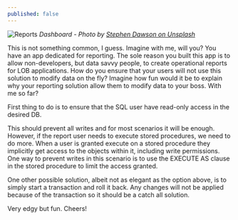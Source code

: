 ```yaml
---
published: false
---
```

![Reports]({{site.baseurl}}/images/posts/dashboard.jpg)
*Dashboard - Photo by [Stephen Dawson on Unsplash](https://unsplash.com/photos/qwtCeJ5cLYs)*

This is not something common, I guess. Imagine with me, will you? You have an app dedicated for reporting. The sole reason you built this app is to allow non-developers, but data savvy people, to create operational reports for LOB applications. How do you ensure that your users will not use this solution to modify data on the fly? Imagine how fun would it be to explain why your reporting solution allow them to modify data to your boss. With me so far?

First thing to do is to ensure that the SQL user have read-only access in the desired DB.

<script src="https://gist.github.com/jlucaspains/d3304df3874b4d7fd3d653f82343c6e4.js"></script>

This should prevent all writes and for most scenarios it will be enough. However, if the report user needs to execute stored procedures, we need to do more. When a user is granted execute on a stored procedure they implicitly get access to the objects within it, including write permissions. One way to prevent writes in this scenario is to use the EXECUTE AS clause in the stored procedure to limit the access granted.

<script src="https://gist.github.com/jlucaspains/f16e1ac2c07a39898515ff1f2ef9f258.js"></script>

One other possible solution, albeit not as elegant as the option above, is to simply start a transaction and roll it back. Any changes will not be applied because of the transaction so it should be a catch all solution.

<script src="https://gist.github.com/jlucaspains/57b62ca299d287d0d33238ae1e2dd32c.js"></script>

Very edgy but fun. Cheers!
